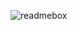 ![readmebox](https://github.com/YuukiPS/.github/assets/11765082/8e5fdf55-e82b-4c6c-916a-e07ca7d3e0eb)
